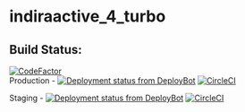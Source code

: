 # indiraactive_4_turbo

## **Build Status:**  
[![CodeFactor](https://www.codefactor.io/repository/github/indira-active/indiraactive_4_turbo/badge)](https://www.codefactor.io/repository/github/indira-active/indiraactive_4_turbo)  
Production - [![Deployment status from DeployBot](https://indira-active.deploybot.com/badge/56046448101544/113775.svg)](http://deploybot.com) 
[![CircleCI](https://circleci.com/gh/indira-active/indiraactive_4_turbo/tree/master.svg?style=svg&circle-token=b135839a013c92c048191567bb5b9e680c5d6717)](https://circleci.com/gh/indira-active/indiraactive_4_turbo/tree/master)  

Staging - [![Deployment status from DeployBot](https://indira-active.deploybot.com/badge/66802254114237/113776.svg)](http://deploybot.com) 
[![CircleCI](https://circleci.com/gh/indira-active/indiraactive_4_turbo/tree/staging.svg?style=svg&circle-token=b135839a013c92c048191567bb5b9e680c5d6717)](https://circleci.com/gh/indira-active/indiraactive_4_turbo/tree/staging)
